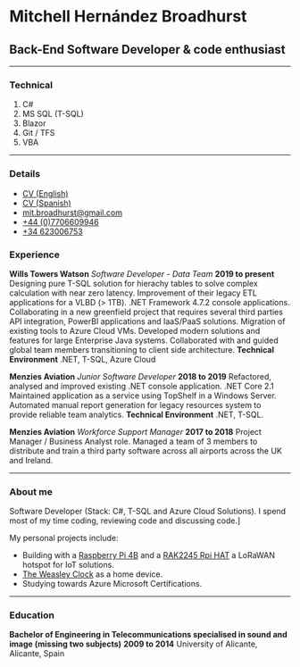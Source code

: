 # Mitchell Hern&aacute;ndez Broadhurst
## Back-End Software Developer & code enthusiast

------

### Technical

1. C#
1. MS SQL (T-SQL)
2. Blazor
3. Git / TFS
4. VBA

------

### Details

* [CV (English)](https://mither.blob.core.windows.net/img/CV_Mitchell_EN.pdf?sp=r&st=2020-08-30T10:36:57Z&se=2021-08-30T18:36:57Z&spr=https&sv=2019-12-12&sr=b&sig=6Qzdv9lro8lv%2FH9OEt3YqYhiColP%2BSY9t9LGq23twus%3D)
* [CV (Spanish)](https://mither.blob.core.windows.net/img/CV_Mitchell_ES.pdf?sp=r&st=2020-08-30T10:37:31Z&se=2021-08-30T18:37:31Z&spr=https&sv=2019-12-12&sr=b&sig=aycHnLa4zhShyAAIyyckzLHtwDtCG1IpwL%2BAgn9jEnA%3D)
* [mit.broadhurst@gmail.com](mailto:mit.broadhurst@gmail.com)
* [+44 (0)7706609946](tel:+447706609946)
* [+34 623006753](tel:+34623006753)

### Experience

**Wills Towers Watson** *Software Developer - Data Team* __2019 to present__
	Designing pure T-SQL solution for hierachy tables to solve complex calculation with near zero latency.
	Improvement of their legacy ETL applications for a VLBD (> 1TB). .NET Framework 4.7.2 console applications.
	Collaborating in a new greenfield project that requires several third parties API integration, PowerBI applications and
	IaaS/PaaS solutions.
	Migration of existing tools to Azure Cloud VMs.
	Developed modern solutions and features for large Enterprise Java systems.
	Collaborated with and guided global team members transitioning to client side architecture.
	__Technical Environment__ .NET, T-SQL, Azure Cloud

**Menzies Aviation** *Junior Software Developer* __2018 to 2019__
	Refactored, analysed and improved existing .NET console application. .NET Core 2.1
	Maintained application as a service using TopShelf in a Windows Server.
	Automated manual report generation for legacy resources system to provide reliable team analytics.
	**Technical Environment** .NET, T-SQL.

**Menzies Aviation** *Workforce Support Manager* __2017 to 2018__
	Project Manager / Business Analyst role. Managed a team of 3 members to distribute and train a third party software across all
	airports across the UK and Ireland.

------

### About me

Software Developer (Stack: C#, T-SQL and Azure Cloud Solutions). I spend most of my time coding, reviewing code and discussing code.]

My personal projects include:

* Building with a [Raspberry Pi 4B](https://www.raspberrypi.org/) and a [RAK2245 Rpi HAT](https://store.rakwireless.com/products/rak2245-pi-hat) a LoRaWAN hotspot for IoT solutions.
* [The Weasley Clock](https://harrypotter.fandom.com/wiki/Weasley_Clock) as a home device.
* Studying towards Azure Microsoft Certifications.

------

### Education

**Bachelor of Engineering in Telecommunications specialised in sound and image (missing two subjects)** __2009 to 2014__
	University of Alicante, Alicante, Spain